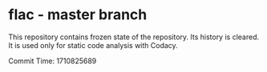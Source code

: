 # flac - master branch

This repository contains frozen state of the repository.
Its history is cleared. It is used only for static code
analysis with Codacy.

Commit Time: 1710825689